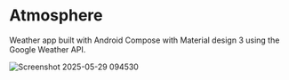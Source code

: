 # Atmosphere
Weather app built with Android Compose with Material design 3 using the Google Weather API.

![Screenshot 2025-05-29 094530](https://github.com/user-attachments/assets/2213dd7d-3be9-490d-8373-8729ec8007bb)

